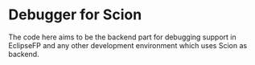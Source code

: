 Debugger for Scion
=================

The code here aims to be the backend part for debugging support in EclipseFP and any other development environment which uses Scion as backend.
